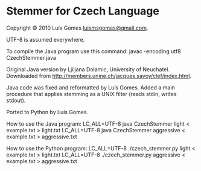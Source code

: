# Stemmer for Czech Language

Copyright © 2010 Luís Gomes <luismsgomes@gmail.com>.

UTF-8 is assumed everywhere.

To compile the Java program use this command:
    javac -encoding utf8 CzechStemmer.java

Original Java version by Ljiljana Dolamic, University of Neuchatel.
Downloaded from http://members.unine.ch/jacques.savoy/clef/index.html.

Java code was fixed and reformatted by Luís Gomes.  Added a main procedure
 that applies stemming as a UNIX filter (reads stdin, writes stdout).

Ported to Python by Luís Gomes.

How to use the Java program:
    LC_ALL=UTF-8 java CzechStemmer light < example.txt > light.txt
    LC_ALL=UTF-8 java CzechStemmer aggressive < example.txt > aggressive.txt

How to use the Python program:
    LC_ALL=UTF-8 ./czech_stemmer.py light < example.txt > light.txt
    LC_ALL=UTF-8 ./czech_stemmer.py aggressive < example.txt > aggressive.txt
